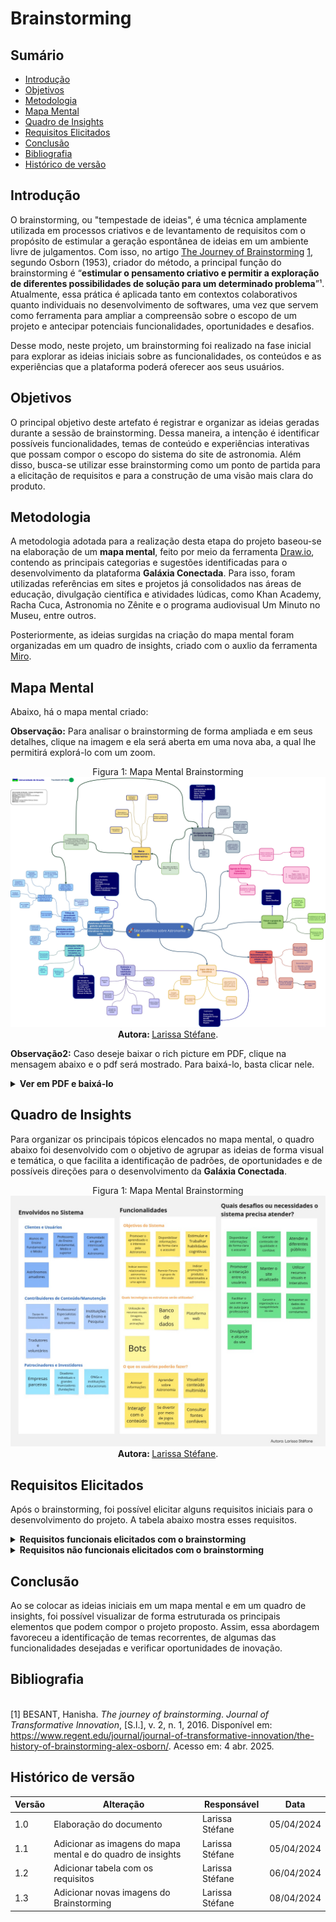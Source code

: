 # Brainstorming

## Sumário

* [Introdução](#Introdução)
* [Objetivos](#Objetivos)
* [Metodologia](#Metodologia)
* [Mapa Mental](#Mapa-Mental)
* [Quadro de Insights](#Quadro-de-Insights)
* [Requisitos Elicitados](#Requisitos-Elicitados)
* [Conclusão](#Conclusão)
* [Bibliografia](#Bibliografia)
* [Histórico de versão](#Histórico-de-versão)

## Introdução

O brainstorming, ou "tempestade de ideias", é uma técnica amplamente utilizada em processos criativos e de levantamento de requisitos com o propósito de estimular a geração espontânea de ideias em um ambiente livre de julgamentos. Com isso, no artigo [The Journey of Brainstorming](https://www.regent.edu/journal/journal-of-transformative-innovation/the-history-of-brainstorming-alex-osborn/) [1](#ref1), segundo Osborn (1953), criador do método, a principal função do brainstorming é “**estimular o pensamento criativo e permitir a exploração de diferentes possibilidades de solução para um determinado problema**”¹. Atualmente, essa prática é aplicada tanto em contextos colaborativos quanto individuais no desenvolvimento de softwares, uma vez que servem como ferramenta para ampliar a compreensão sobre o escopo de um projeto e antecipar potenciais funcionalidades, oportunidades e desafios.

Desse modo, neste projeto, um brainstorming foi realizado na fase inicial para explorar as ideias iniciais sobre as funcionalidades, os conteúdos e as experiências que a plataforma poderá oferecer aos seus usuários. 

## Objetivos

O principal objetivo deste artefato é registrar e organizar as ideias geradas durante a sessão de brainstorming. Dessa maneira, a intenção é identificar possíveis funcionalidades, temas de conteúdo e experiências interativas que possam compor o escopo do sistema do site de astronomia. Além disso, busca-se utilizar esse brainstorming como um ponto de partida para a elicitação de requisitos e para a construção de uma visão mais clara do produto.

## Metodologia

A metodologia adotada para a realização desta etapa do projeto baseou-se na elaboração de um **mapa mental**, feito por meio da ferramenta [Draw.io](https://app.diagrams.net/), contendo as principais categorias e sugestões identificadas para o desenvolvimento da plataforma **Galáxia Conectada**. Para isso, foram utilizadas referências em sites e projetos já consolidados nas áreas de educação, divulgação científica e atividades lúdicas, como Khan Academy, Racha Cuca, Astronomia no Zênite e o programa audiovisual Um Minuto no Museu, entre outros. 

Posteriormente, as ideias surgidas na criação do mapa mental foram organizadas em um quadro de insights, criado com o auxlio da ferramenta [Miro](https://miro.com/pt/).

## Mapa Mental

Abaixo, há o mapa mental criado:

**Observação:** Para analisar o brainstorming de forma ampliada e em seus detalhes, clique na imagem e ela será aberta em uma nova aba, a qual lhe permitirá explorá-lo com um zoom.

<div align="center">
    Figura 1: Mapa Mental Brainstorming
    <br>
    <img src="https://raw.githubusercontent.com/UnBArqDsw2025-1-Turma02/2025.1-T02-_G9_GalaxiaConectada_Entrega01/50c4dd8d332e240d214353e5961adc3afb31aa75/docs/Base/Imagens/Brainstorming_GalaxiaConectada.jpg">
    <br>
     <b> Autora: </b> <a href="https://github.com/SkywalkerSupreme">Larissa Stéfane</a>.
    <br>
</div>


**Observação2:** Caso deseje baixar o rich picture em PDF, clique na mensagem abaixo e o pdf será mostrado. Para baixá-lo, basta clicar nele.

<details>
  <summary size="20"><b> Ver em PDF e baixá-lo </b></summary> 

<a href="https://raw.githubusercontent.com/UnBArqDsw2025-1-Turma02/2025.1-T02-_G9_GalaxiaConectada_Entrega01/main/docs/Base/Imagens/Brainstorming_GalaxiaConectada.pdf" target="_blank">
  <img src="https://raw.githubusercontent.com/UnBArqDsw2025-1-Turma02/2025.1-T02-_G9_GalaxiaConectada_Entrega01/main/docs/Base/Imagens/Brainstorming_GalaxiaConectada.jpg" alt="Abrir PDF" width="1000">
</a>

<b> Autora: </b> <a href="https://github.com/SkywalkerSupreme">Larissa Stéfane</a>.

</details>


##  Quadro de Insights

Para organizar os principais tópicos elencados no mapa mental, o quadro abaixo foi desenvolvido com o objetivo de agrupar as ideias de forma visual e temática, o que facilita a identificação de padrões, de oportunidades e de possíveis direções para o desenvolvimento da **Galáxia Conectada**.

<div align="center">
    Figura 1: Mapa Mental Brainstorming
    <br>
    <img src="https://raw.githubusercontent.com/UnBArqDsw2025-1-Turma02/2025.1-T02-_G9_GalaxiaConectada_Entrega01/refs/heads/main/docs/Base/Imagens/QuadroInsights(BrainStorming).jpg">
    <br>
     <b> Autora: </b> <a href="https://github.com/SkywalkerSupreme">Larissa Stéfane</a>.
    <br>
</div>

## Requisitos Elicitados

Após o brainstorming, foi possível elicitar alguns requisitos iniciais para o desenvolvimento do projeto. A tabela abaixo mostra esses requisitos.

<details>
  <summary size="20"><b> Requisitos funcionais elicitados com o brainstorming </b></summary> 

| Código | Requisito Funcional                                                      | Objetivo                                                                 |
|--------|---------------------------------------------------------------------------|--------------------------------------------------------------------------|
| RF01   | Oferecer trilhas de aprendizado por tema e nível.                        | Organizar o conteúdo conforme o conhecimento do usuário.                 |
| RF02   | Exibir aulas, artigos, exercícios e testes por trilha.                  | Facilitar o aprendizado completo e progressivo.                          |
| RF03   | Apresentar trilhas como missões espaciais lúdicas.                      | Tornar o aprendizado mais envolvente e divertido.                        |
| RF04   | Armazenar o progresso dos usuários.                                     | Permitir continuidade e personalização da experiência.                   |
| RF05   | Atribuir XP e moedas por lição.                                         | Motivar o usuário com recompensas e gamificação.                         |
| RF06   | Fornecer feedback instantâneo em exercícios.                            | Corrigir erros rapidamente e reforçar o aprendizado.                     |
| RF07   | Exibir ranking de usuários.                                             | Estimular competição saudável e engajamento.                             |
| RF08   | Liberar conquistas conforme o progresso.                                | Recompensar a dedicação e o avanço do usuário.                           |
| RF09   | Oferecer jogos e microlições com correção automática.                   | Aprender de forma leve e eficaz com reforço imediato.                    |
| RF10   | Aplicar quizzes com tempo limitado.                                     | Trabalhar raciocínio rápido e fixação de conteúdo.                       |
| RF11   | Incluir jogo de perguntas temáticas.                                    | Ensinar astronomia de forma divertida e dinâmica.                        |
| RF12   | Permitir criação de tópicos e grupos no fórum.                          | Favorecer a troca de ideias e dúvidas entre usuários.                    |
| RF13   | Implementar votos e reputação em comentários.                           | Valorizar contribuições úteis e confiáveis.                              |
| RF14   | Permitir grupos por localidade.                                         | Fortalecer comunidades locais de interesse em astronomia.               |
| RF15   | Exibir calendário com eventos filtráveis.                               | Informar o usuário sobre eventos relevantes de forma prática.            |
| RF16   | Enviar notificações sobre eventos.                                      | Lembrar o usuário de eventos importantes com antecedência.               |
| RF17   | Disponibilizar blog com glossário e artigos salvos.                     | Facilitar o acesso ao conteúdo e à linguagem científica.                 |
| RF18   | Classificar artigos por categorias.                                     | Melhorar a navegação e busca por temas específicos.                      |
| RF19   | Atualizar publicações regularmente.                                     | Manter o conteúdo sempre atual e relevante.                             |
| RF20   | Oferecer roteiros de experimentos em casa.                              | Estimular o aprendizado prático e acessível.                             |
| RF21   | Indicar apps de telescópios virtuais.                                   | Ajudar usuários a observar o céu sem equipamentos físicos.               |
| RF22   | Indicar produtos em promoção.                                           | Ajudar usuários a economizar em itens relacionados.                      |
| RF23   | Usar bot para avisar promoçõe e filtras artigos científicos.            | Automatizar notificações de interesse personalizado.                     |


<b> Autora: </b> <a href="https://github.com/SkywalkerSupreme">Larissa Stéfane</a>.

</details>

<details>
  <summary size="20"><b> Requisitos não funcionais elicitados com o brainstorming </b></summary> 
    
| Código | Requisito Não Funcional                                   | Objetivo                                                                 |
|--------|------------------------------------------------------------|--------------------------------------------------------------------------|
| RNF01  | Plataforma responsiva para desktop e mobile.              | Acessar de qualquer dispositivo com boa usabilidade.                     |
| RNF02  | Tempo de resposta < 2 segundos.                           | Garantir fluidez na navegação.                                           |
| RNF03  | Garantir segurança dos dados.                            | Proteger informações dos usuários.                                       |
| RNF04  | Disponibilidade mínima de 99,5% mensal.                  | Evitar interrupções no acesso ao sistema.                               |
| RNF05  | Suporte a acessibilidade.                                | Incluir pessoas com deficiência no aprendizado.                          |
| RNF06  | Interface intuitiva e linguagem clara.                   | Facilitar o uso, mesmo por iniciantes.                                   |
| RNF07  | Suportar aumento de usuários.                            | Manter desempenho conforme a plataforma cresce.                          |
| RNF08  | Atualizações sem impacto negativo.                       | Garantir continuidade do serviço durante melhorias.                      |
| RNF09  | Compatibilidade com navegadores modernos.                | Acessível à maioria dos usuários.                                        |
| RNF10  | Conteúdo carregado com internet limitada.                | Garantir acesso mesmo em conexões mais lentas.                           |


<b> Autora: </b> <a href="https://github.com/SkywalkerSupreme">Larissa Stéfane</a>.

</details>


## Conclusão

Ao se colocar as ideias iniciais em um mapa mental e em um quadro de insights, foi possível visualizar de forma estruturada os principais elementos que podem compor o  projeto proposto. Assim, essa abordagem favoreceu a identificação de temas recorrentes, de algumas das funcionalidades desejadas e verificar oportunidades de inovação.

## Bibliografia

<a name="ref1"></a>  
[1] BESANT, Hanisha. *The journey of brainstorming*. *Journal of Transformative Innovation*, [S.l.], v. 2, n. 1, 2016. Disponível em: <https://www.regent.edu/journal/journal-of-transformative-innovation/the-history-of-brainstorming-alex-osborn/>. Acesso em: 4 abr. 2025.

## Histórico de versão

| Versão | Alteração | Responsável | Data |
| - | - | - | - |
| 1.0 | Elaboração do documento| Larissa Stéfane | 05/04/2024 |
| 1.1 | Adicionar as imagens do mapa mental e do quadro de insights | Larissa Stéfane | 05/04/2024 |
| 1.2 | Adicionar tabela com os requisitos | Larissa Stéfane | 06/04/2024 |
| 1.3 | Adicionar novas imagens do Brainstorming | Larissa Stéfane | 08/04/2024 |
